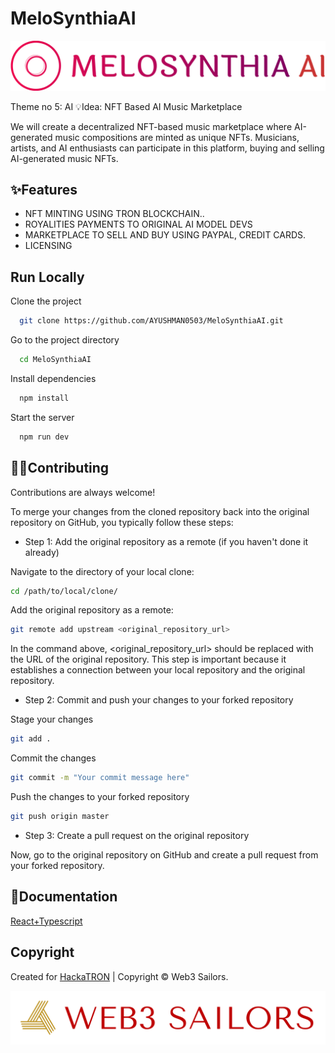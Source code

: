 # MeloSynthiaAI

![Alt text](apps/logo/melosynthia-ai-high-resolution-logo-color-on-transparent-background.png)

Theme no 5: AI
💡Idea: NFT Based AI Music Marketplace

We will create a decentralized NFT-based music marketplace where AI-generated music compositions are minted as unique NFTs. Musicians, artists, and AI enthusiasts can participate in this platform, buying and selling AI-generated music NFTs.

## ✨Features

- NFT MINTING USING TRON BLOCKCHAIN..
- ROYALITIES PAYMENTS TO ORIGINAL AI MODEL DEVS
- MARKETPLACE TO SELL AND BUY USING PAYPAL, CREDIT CARDS.
- LICENSING

## Run Locally

Clone the project

```bash
  git clone https://github.com/AYUSHMAN0503/MeloSynthiaAI.git
```

Go to the project directory

```bash
  cd MeloSynthiaAI
```

Install dependencies

```bash
  npm install
```

Start the server

```bash
  npm run dev
```

## 👨‍💻Contributing

Contributions are always welcome!

To merge your changes from the cloned repository back into the original repository on GitHub, you typically follow these steps:

- Step 1: Add the original repository as a remote (if you haven't done it already)

Navigate to the directory of your local clone:

```bash
cd /path/to/local/clone/
```

Add the original repository as a remote:

```bash
git remote add upstream <original_repository_url>
```

In the command above, <original_repository_url> should be replaced with the URL of the original repository. This step is important because it establishes a connection between your local repository and the original repository.

- Step 2: Commit and push your changes to your forked repository

Stage your changes

```bash
git add .
```

Commit the changes

```bash
git commit -m "Your commit message here"
```

Push the changes to your forked repository

```bash
git push origin master
```

- Step 3: Create a pull request on the original repository

Now, go to the original repository on GitHub and create a pull request from your forked repository.

## 📝Documentation

[React+Typescript](https://react-typescript-cheatsheet.netlify.app/)

## Copyright

Created for [HackaTRON](https://trondao.org/hackatron/) | Copyright © Web3 Sailors.

![Alt text](apps/logo/logo-transparent-png.png)

